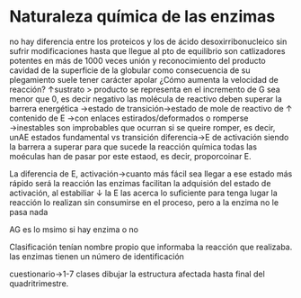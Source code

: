# Naturaleza química de  las enzimas
no hay diferencia entre los proteicos y los de ácido desoxirribonucleico
sin sufrir modificaciones hasta que llegue al pto de equilibrio
son catlizadores potentes en más de 1000 veces
unión y reconocimiento del producto
cavidad de la superficie de la globular como consecuencia de su plegamiento
suele tener carácter apolar
¿Cómo aumenta la velocidad de reacción?
↑sustrato > producto
	se representa en el incremento de G sea menor que 0, es decir negativo
	las molécula de reactivo deben superar la barrera energética →estado de transición→estado de mole de reactivo de ↑ contenido de E →con enlaces estirados/deformados o romperse →inestables 
	son improbables que ocurran 
	si se queire romper, es decir, unAE
estados fundamental vs transición
	diferencia→E de activación
		siendo la barrera a superar para que sucede la reacción química
todas las moéculas han de pasar por este estaod, es decir, proporcoinar E.

La diferencia de E, activación→cuanto más fácil sea llegar a ese estado más rápido será la reacción
las enzimas facilitan la adquisión del estado de activación, 
al estabiliar ↓ la E
las acerca lo suficiente para tenga lugar la reacción
	lo realizan sin consumirse en el proceso, pero a la enzima no le pasa nada

AG es lo msimo si hay enzima o no

Clasificación
tenían nombre propio que informaba la reacción que realizaba.
las enzimas tienen un número de identificación

cuestionario→1-7 clases dibujar la estructura afectada hasta final del quadritrimestre.





